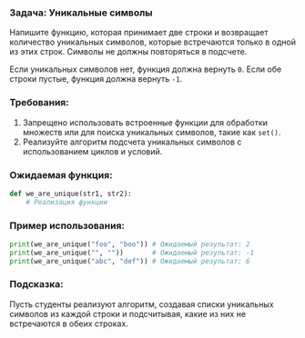 ### Задача: Уникальные символы

Напишите функцию, которая принимает две строки и возвращает количество уникальных символов, которые встречаются только в одной из этих строк. Символы не должны повторяться в подсчете.

Если уникальных символов нет, функция должна вернуть `0`.
Если обе строки пустые, функция должна вернуть `-1`.

### Требования:
1. Запрещено использовать встроенные функции для обработки множеств или для поиска уникальных символов, такие как `set()`.
2. Реализуйте алгоритм подсчета уникальных символов с использованием циклов и условий.

### Ожидаемая функция:
```python
def we_are_unique(str1, str2):
    # Реализация функции
```

### Пример использования:
```python
print(we_are_unique("foo", "boo")) # Ожидаемый результат: 2
print(we_are_unique("", ""))       # Ожидаемый результат: -1
print(we_are_unique("abc", "def")) # Ожидаемый результат: 6
```

### Подсказка:
Пусть студенты реализуют алгоритм, создавая списки уникальных символов из каждой строки и подсчитывая, какие из них не встречаются в обеих строках.
